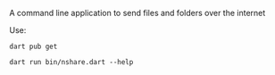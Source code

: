 A command line application to send files and folders over the internet

Use:
```
dart pub get
```

```
dart run bin/nshare.dart --help
```